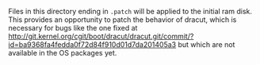 Files in this directory ending in `.patch` will be applied to the initial ram
disk.  This provides an opportunity to patch the behavior of dracut, which is
necessary for bugs like the one fixed at
http://git.kernel.org/cgit/boot/dracut/dracut.git/commit/?id=ba9368fa4fedda0f72d84f910d01d7da201405a3
but which are not available in the OS packages yet.

